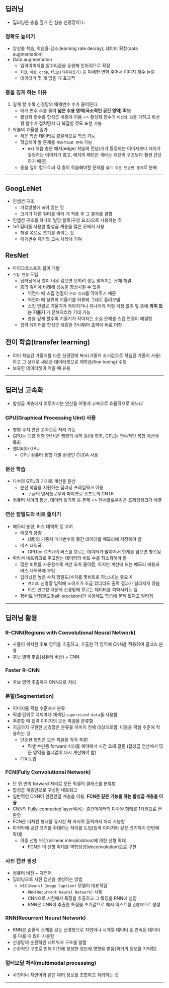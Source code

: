 ## 딥러닝
- 딥러닝은 층을 깊게 한 심층 신경망이다.

### 정확도 높이기
- 앙상블 학습, 학습률 감소(learning rate decray), 데이터 확장(data augmentation)
- Data augmentation
	- 입력이미지를 알고리즘을 동원해 인위적으로 확장
	- `회전`, `이동`, `crop`, `flip(좌우뒤집기)` 등 미세한 변화 주어서 이미지 개수 늘림
	- 데이터가 몇 개 없을 때 효과적

### 층을 깊게 하는 이유
1. 깊게 할 수록 신경망의 매개변수 수가 줄어든다.
	- 매개 변수 수를 줄여 __넓은 수용 영역(국소적인 공간 영역) 확보__
	- 활성화 함수를 합성곱 계층에 끼움 => 활성화 함수가 `비선형 힘`을 가하고 비선형 함수가 겹치면서 더 복잡한 것도 표현 가능
2. 학습의 효율성 증가
	- 적은 학습 데이터로 효율적으로 학습 가능
	- 학습해야 할 문제를 `계층적으로 분해` 가능
		- ex) 처음 층은 에지(edge) 학습에 전념(개가 등장하는 이미지보다 에지가 등장하는 이미지가 많고, 에지의 패턴은 개라는 패턴의 구조보다 훨씬 간단하기 때문)
	- 층을 깊이 함으로써 각 층이 학습해야할 문제를 `풀기 쉬운 단순한 문제`로 분해

***

## GoogLeNet
- 인셉션 구조 
	- 가로방향에 `폭`이 있는 것
	- 크기가 다른 필터를 여러 개 적용 후 그 결과를 결합
- 인셉션 구조를 하나의 빌딩 블록(구성 요소)으로 사용하는 것
- 1x1 필터를 사용한 합성곱 계층을 많은 곳에서 사용 
	- 채널 쪽으로 크기를 줄이는 것
	- 매개변수 제거와 고속 처리에 기여

## ResNet
- 마이크로소프트 팀이 개발
- `스킵 연결` 도입
	- 딥러닝에서 층이 너무 깊으면 오히려 성능 떨어지는 문제 해결
	- 층의 깊이에 비례해 성능을 향상시킬 수 있음
		- 역전파 때 스킵 연결이 `신호 감쇠`를 막아주기 때문
		- 역전파 때 상류의 기울기를 하류에 그대로 흘려보냄
		- 스킵 연결로 기울기가 작아지거나 지나치게 커질 걱정 없이 앞 층에 __의미 있는 기울기__ 가 전해지리라 기대 가능
		- 층을 깊게 할수록 기울기가 작아지는 소실 문제를 스킵 연결이 해결함
	- 입력 데이터를 합성곱 계층을 건너뛰어 출력에 바로 더함

## 전이 학습(transfer learning)
- 이미 학습된 가중치를 다른 신경망에 복사(가중치 초기값으로 학습된 가중치 사용)하고 그 상태로 새로운 데이터셋으로 재학습(fine tuning) 수행
- 보유한 데이터셋이 적을 때 유용

*** 

## 딥러닝 고속화
- 합성곱 계층에서 이루어지는 연산을 어떻게 고속으로 효율적으로 하느냐

### GPU(Graphical Processing Uint) 사용
- 병렬 수치 연산 고속으로 처리 가능
- GPU는 대량 병렬 연산(큰 행렬의 내적 등)에 특화, CPU는 연속적인 복합 계산에 특화
- 엔디비아 GPU 
	- GPU 컴퓨터 통합 개발 환경인 CUDA 사용

### 분산 학습
- 다수의 GPU와 기기로 계산을 분산
	- 분산 학습을 지원하는 딥러닝 프레임워크 이용
		- 구글의 텐서플로우와 마이크로 소프트의 CNTK
- 컴퓨터 사이의 통신, 데이터 동기화 등 문제 => 텐서플로우같은 프레임워크가 해결

### 연산 정밀도와 비트 줄이기
- 메모리 용량, 버스 대역폭 등 고려
	- 메모리 용량
		- 대량의 가중치 매개변수와 중간 데이터를 메모리에 저장해야 함
	- 버스 대역폭
		- GPU(or CPU)의 버스를 흐르는 데이터가 많아져서 한계를 넘으면 병목됨
- 따라서 네트워크로 주고받는 데이터의 비트 수를 최소화해야 함
	- 많은 비트를 사용할수록 계산 오차 줄어듬, 하지만 계산에 드는 메모리 비용과 버스 대역폭에 부담
	- 딥러닝은 높은 수치 정밀도(수치를 몇비트로 하느냐)는 중요 X
		- `견고성`: 신경망 입력에 노이즈가 조금 있더라도 출력 결과가 달라지지 않음
		- 이런 견고성 때문에 신경망에 흐르는 데이터를 퇴화시켜도 됨
	- 16비트 반정밀도(half-precision)만 사용해도 학습에 문제 없다고 알려짐

***

## 딥러닝 활용

### R-CNN(Regions with Convolutional Neural Network)
- 사물이 위치한 후보 영역을 추출하고, 추출한 각 영역에 CNN을 적용하여 클래스 분류
- 후보 영역 추출(컴퓨터 비전) + CNN

### Faster R-CNN
- 후보 영역 추출까지 CNN으로 처리

### 분할(Segmentation)
- 이미지를 픽셀 수준에서 분류
- 픽셀 단위로 객체마다 채색된 `supervised data`를 사용함
- 추론할 때 입력 이미지의 모든 픽셀을 분류함
- 지금까지 구현한 신경망은 분류를 이미지 전체 대상으로함, 이들을 픽셀 수준에 적용하는 것
	- 단순한 방법은 모든 픽셀을 각각 추론!
		- 픽셀 수만큼 forward 처리를 해야해서 시간 오래 걸림 (합성곱 연산에서 많은 영역을 쓸데없이 다시 계산해야 함)
	- `FCN` 도입

### FCN(Fully Convolutional Network)
- 단 한 번의 forward 처리로 모든 픽셀의 클래스를 분류함
- 합성곱 계층만으로 구성된 네트워크
- 일반적인 CNN이 완전연결 계층을 이용, __FCN은 같은 기능을 하는 합성곱 계층을 이용__
- CNN의 Fully-connected layer에서는 중간데이터의 다차원 형태를 1차원으로 변환함
- FCN은 다차원 형태를 유지한 채 마지막 출력까지 처리 가능함
- 마지막에 공간 크기를 확대하는 처리를 도입(입력 이미지와 같은 크기까지 한번에 확대)
	- 이중 선형 보간(bilinear interplolation)에 의한 선형 확대
		- FCN은 이 선형 확대를 역합성곱(deconvolution)으로 구현

### 사진 캡션 생성
- 컴퓨터 비전 + 자연어 
- 딥러닝으로 사진 캡션을 생성하는 방법
	- `NIC(Neural Image Caption)` 모델이 대표적임
		- `RNN(Recurrent Neural Network)` 사용
		- CNN으로 사진에서 특징을 추출하고 그 특징을 RNN에 넘김
		- RNN은 CNN이 추출한 특징을 초기값으로 해서 텍스트를 `순환적`으로 생성

### RNN(Recurrent Neural Network)
- RNN은 순환적 관계를 갖는 신경망으로 자연어나 시계열 데이터 등 연속된 데이터를 다룰 때 많이 사용함
- 신경망의 순환적인 네트워크 구조를 말함
- 순환적인 구조로 인해 이전에 생성한 정보에 영향을 받음(과거의 정보를 기억함)

### 멀티모달 처리(multimodal processing)
- 사진이나 자연어와 같은 여러 정보를 조합하고 처리하는 것

***


